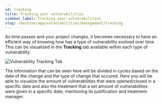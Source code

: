 ```yaml
---
id: tracking
title: Tracking your vulnerabilities
sidebar_label: Tracking your vulnerabilities
slug: /machine/app/vulnerabilities/management/tracking
---
```


As time passes
and your project changes,
it becomes necessary to have
an efficient way of knowing
how has a type of vulnerability
evolved over time.
This can be visualized
in the **Tracking** tab
available within each type of vulnerability.

![Vulnerability Tracking Tab](/img/web/vulnerabilities/management/vulnerabilities_tracking.png)

The information
that can be seen here
will be divided in cycles
based on the date of the change
and the type of change that occured.
Here you will be able
to visualize the amount of vulnerabilities
that were opened/closed in a specific date
and also the treatment
that a set amount of vulnerabilities
were given in a specific date,
mentioning its justification
and treatment manager.
